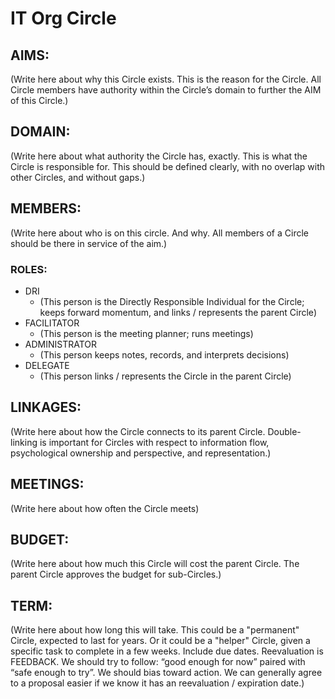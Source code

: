 # IT Org Circle

## AIMS:
(Write here about why this Circle exists. This is the reason for the Circle. All Circle members have authority within the Circle’s domain to further the AIM of this Circle.)

## DOMAIN:
(Write here about what authority the Circle has, exactly. This is what the Circle is responsible for. This should be defined clearly, with no overlap with other Circles, and without gaps.)

## MEMBERS:
(Write here about who is on this circle. And why. All members of a Circle should be there in service of the aim.)

### ROLES:
* DRI
  * (This person is the Directly Responsible Individual for the Circle; keeps forward momentum, and links / represents the parent Circle)
* FACILITATOR
  * (This person is the meeting planner; runs meetings)
* ADMINISTRATOR
  * (This person keeps notes, records, and interprets decisions)
* DELEGATE
  * (This person links / represents the Circle in the parent Circle)

## LINKAGES:
(Write here about how the Circle connects to its parent Circle. Double-linking is important for Circles with respect to information flow, psychological ownership and perspective, and representation.)

## MEETINGS:
(Write here about how often the Circle meets)

## BUDGET:
(Write here about how much this Circle will cost the parent Circle. The parent Circle approves the budget for sub-Circles.)

## TERM:
(Write here about how long this will take. This could be a "permanent" Circle, expected to last for years. Or it could be a "helper" Circle, given a specific task to complete in a few weeks. Include due dates. Reevaluation is FEEDBACK. We should try to follow: “good enough for now” paired with “safe enough to try”. We should bias toward action. We can generally agree to a proposal easier if we know it has an reevaluation / expiration date.)

